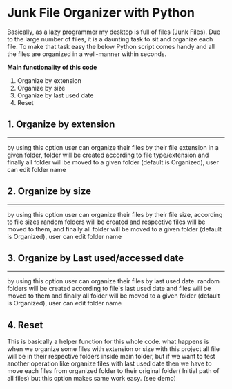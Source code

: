 # Junk File Organizer with Python
Basically, as a lazy programmer my desktop is full of files (Junk Files). Due to the large number of files, it is a daunting task to sit and organize each file. To make that task easy the below Python script comes handy and all the files are organized in a well-manner within seconds.

__Main functionality of this code__

1. Organize by extension
2. Organize by size 
3. Organize by last used date
4. Reset


## 1. Organize by extension
---
by using this option user can organize their files by their file extension in a given folder, folder will be created according to file type/extension and finally all folder will be moved to a given folder (default is Organized), user can edit folder name

## 2. Organize by size
---
by using this option user can organize their files by their file size, according to file sizes random folders will be created and respective files will be moved to them, and finally all folder will be moved to a given folder (default is Organized), user can edit folder name

## 3. Organize by Last used/accessed date
--- 
by using this option user can organize their files by last used date. random folders will be created according to file's last used date and files will be moved to them and finally all folder will be moved to a given folder (default is Organized), user can edit folder name

## 4. Reset
 This is basically a helper function for this whole code. what happens is when we organize some files with extension or size with this project all file will be in their respective folders inside main folder, but if we want to test another operation like organize files with last used date then we have to move each files from organized folder to their original folder( Initial path of all files) but this option makes same work easy. (see demo)

